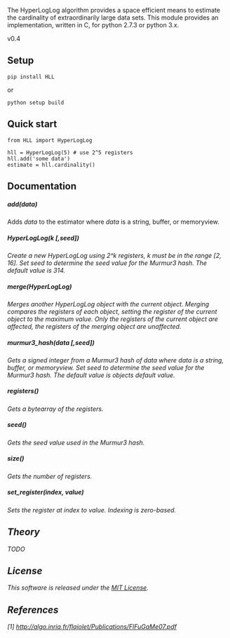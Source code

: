 The HyperLogLog algorithm provides a space efficient means to estimate the
cardinality of extraordinarily large data sets. This module provides an
implementation, written in C, for python 2.7.3 or python 3.x.

v0.4

## Setup

    pip install HLL

or

    python setup build

## Quick start

    from HLL import HyperLogLog
    
    hll = HyperLogLog(5) # use 2^5 registers
    hll.add('some data')
    estimate = hll.cardinality()
  
## Documentation

##### add(<i>data</i>)

Adds <i>data</i> to the estimator where <i>data</i> is a string, buffer, or memoryview.

##### HyperLogLog(<i>k [,seed])

Create a new HyperLogLog using 2^<i>k</i> registers, <i>k</i> must be in the 
range [2, 16]. Set <i>seed</i> to determine the seed value for the Murmur3 
hash. The default value is 314.

##### merge(<i>HyperLogLog</i>)

Merges another HyperLogLog object with the current object. Merging compares the registers
of each object, setting the register of the current object to the maximum value. Only
the registers of the current object are affected, the registers of the merging object
are unaffected.

##### murmur3_hash(<i>data [,seed]</i>)

Gets a signed integer from a Murmur3 hash of <i>data</i> where <i>data</i> is a 
string, buffer, or memoryview. Set <i>seed</i> to determine the seed
value for the Murmur3 hash. The default value is objects default value.

##### registers()

Gets a bytearray of the registers.

##### seed()

Gets the seed value used in the Murmur3 hash.

##### size()

Gets the number of registers.

##### set_register(<i>index, value</i>)

Sets the register at <i>index</i> to <i>value</i>. Indexing is zero-based.

## Theory

TODO
    
## License

This software is released under the [MIT License](https://gist.github.com/ascv/5123769).

## References

[1] http://algo.inria.fr/flajolet/Publications/FlFuGaMe07.pdf
